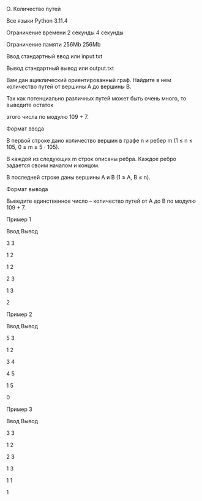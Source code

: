 O. Количество путей

Все языки	Python 3.11.4

Ограничение времени	2 секунды	4 секунды

Ограничение памяти	256Mb	256Mb

Ввод	стандартный ввод или input.txt


Вывод	стандартный вывод или output.txt

Вам дан ациклический ориентированный граф. Найдите в нем количество путей от вершины A до вершины B.

Так как потенциально различных путей может быть очень много, то выведите остаток

этого числа по модулю 109 + 7.

Формат ввода

В первой строке дано количество вершин в графе n и ребер m (1 ≤ n ≤ 105, 0 ≤ m ≤ 5 ⋅ 105). 

В каждой из следующих m строк описаны ребра. Каждое ребро задается своим началом и концом.

В последней строке даны вершины A и B (1 ≤ A, B ≤ n).

Формат вывода

Выведите единственное число – количество путей от A до B по модулю 109 + 7.

Пример 1

Ввод	Вывод

3 3

1 2

1 2

2 3

1 3

2

Пример 2

Ввод	Вывод

5 3

1 2

3 4

4 5

1 5

0

Пример 3

Ввод	Вывод

3 3

1 2

2 3

1 3

1 1

1
